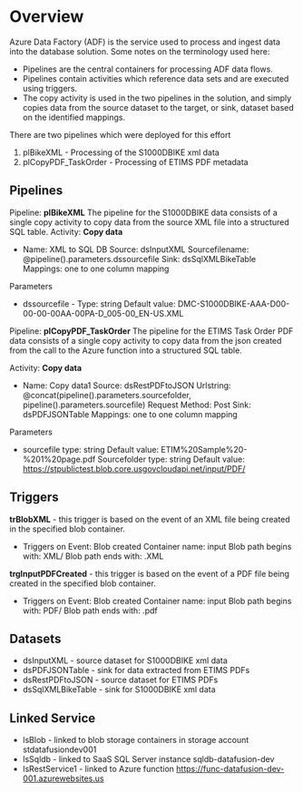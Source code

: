 # Overview
Azure Data Factory (ADF) is the service used to process and ingest data into the database solution. Some notes on the terminology used here:
- Pipelines are the central containers for processing ADF data flows. 
- Pipelines contain activities which reference data sets and are executed using triggers. 
- The copy activity is used in the two pipelines in the solution, and simply copies data from the source dataset to the target, or sink, dataset based on the identified mappings. 

There are two pipelines which were deployed for this effort
1. plBikeXML - Processing of the S1000DBIKE xml data
2. plCopyPDF_TaskOrder - Processing of ETIMS PDF metadata


## Pipelines
Pipeline: **plBikeXML**
The pipeline for the S1000DBIKE data consists of a single copy activity to copy data from the source XML file into a structured SQL table. 
Activity: **Copy data** 
- Name: XML to SQL DB
Source: dsInputXML
Sourcefilename: @pipeline().parameters.dssourcefile
Sink: dsSqlXMLBikeTable
Mappings:  one to one column mapping
			
Parameters
- dssourcefile - Type: string Default value: DMC-S1000DBIKE-AAA-D00-00-00-00AA-00PA-D_005-00_EN-US.XML

 

Pipeline: **plCopyPDF_TaskOrder**
The pipeline for the ETIMS Task Order PDF data consists of a single copy activity to copy data from the json created from the call to the Azure function into a structured SQL table.

Activity: **Copy data** 
- Name: Copy data1
Source: dsRestPDFtoJSON
Urlstring: @concat(pipeline().parameters.sourcefolder, pipeline().parameters.sourcefile)
Request Method: Post
 Sink: dsPDFJSONTable
Mappings:  one to one column mapping

Parameters
- sourcefile
 type: string
Default value: ETIM%20Sample%20-%201%20page.pdf
Sourcefolder
type: string
Default value: https://stpublictest.blob.core.usgovcloudapi.net/input/PDF/ 

## Triggers
**trBlobXML** - this trigger is based on the event of an XML file being created in the specified blob container. 

- Triggers on 
Event: Blob created 
Container name: input 
Blob path begins with: XML/ 
Blob path ends with: .XML 


**trgInputPDFCreated** - this trigger is based on the event of a PDF file being created in the specified blob container. 

- Triggers on 
Event: Blob created 
Container name: input 
Blob path begins with: PDF/ 
Blob path ends with: .pdf 


## Datasets
- dsInputXML -  source dataset for S1000DBIKE xml data
- dsPDFJSONTable - sink for data extracted from ETIMS PDFs
- dsRestPDFtoJSON - source dataset for ETIMS PDFs
- dsSqlXMLBikeTable - sink for S1000DBIKE xml data

## Linked Service
- lsBlob - linked to blob storage containers in storage account stdatafusiondev001 
- lsSqldb - linked to SaaS SQL Server instance sqldb-datafusion-dev
- lsRestService1 - linked to Azure function  https://func-datafusion-dev-001.azurewebsites.us




 

